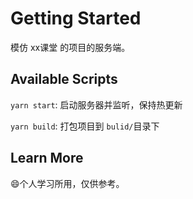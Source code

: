 # Getting Started

模仿 xx课堂 的项目的服务端。

## Available Scripts

`yarn start`: 启动服务器并监听，保持热更新

`yarn build`: 打包项目到 `bulid/`目录下

## Learn More

:smile:个人学习所用，仅供参考。

